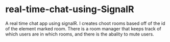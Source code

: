 # real-time-chat-using-SignalR
A real time chat app using signalR. I creates choot rooms based off of the id of the element marked room. There is a room manager that keeps track of which users are in which rooms, and there is the abality to mute users.
